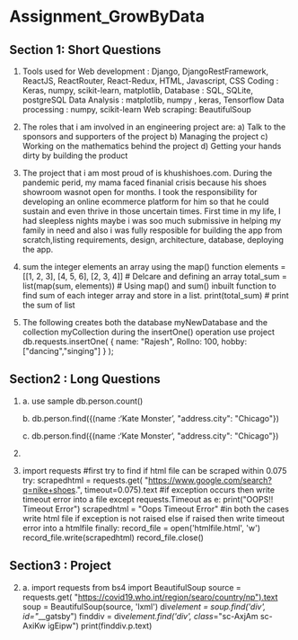 # Assignment_GrowByData

## Section 1: Short Questions

1. Tools used for
   Web development : Django, DjangoRestFramework, ReactJS, ReactRouter, React-Redux, HTML, Javascript, CSS
   Coding : Keras, numpy, scikit-learn, matplotlib,
   Database : SQL, SQLite, postgreSQL
   Data Analysis : matplotlib, numpy , keras, Tensorflow
   Data processing : numpy, scikit-learn
   Web scraping: BeautifulSoup

2. The roles that i am involved in an engineering project are:
   a) Talk to the sponsors and supporters of the project
   b) Managing the project
   c) Working on the mathematics behind the project
   d) Getting your hands dirty by building the product

3. The project that i am most proud of is khushishoes.com. During the pandemic perid, my mama faced finanial crisis because his shoes showroom wasnot open for months. I took the responsibility for developing an online ecommerce platform for him so that he could sustain and even thrive in those uncertain times. First time in my life, I had sleepless nights maybe i was soo much submissive in helping my family in need and also i was fully resposible for building the app from scratch,listing requirements, design, architecture, database, deploying the app.

4. sum the integer elements an array using the map() function
   elements = [[1, 2, 3], [4, 5, 6], [2, 3, 4]] # Delcare and defining an array
   total_sum = list(map(sum, elements)) # Using map() and sum() inbuilt function to find sum of each integer array and store in a list.
   print(total_sum) # print the sum of list

5. The following creates both the database myNewDatabase and the collection myCollection during the insertOne() operation
   use project
   db.requests.insertOne(
   { name: "Rajesh", Rollno: 100, hobby: ["dancing","singing"] }
   );

## Section2 : Long Questions

1. a.
   use sample
   db.person.count()

   b. db.person.find({(name :‘Kate Monster’, "address.city": "Chicago"})

   c. db.person.find({(name :‘Kate Monster’, "address.city": "Chicago"})

2.
3. import requests
   #first try to find if html file can be scraped within 0.075
   try:
   scrapedhtml = requests.get(
   "https://www.google.com/search?q=nike+shoes.", timeout=0.075).text
   #if exception occurs then write timeout error into a file
   except requests.Timeout as e:
   print("OOPS!! Timeout Error")
   scrapedhtml = "Oops Timeout Error"
   #in both the cases write html file if exception is not raised else if raised then write timeout error into a htmlfile
   finally:
   record_file = open('htmlfile.html', 'w')
   record_file.write(scrapedhtml)
   record_file.close()

## Section3 : Project

2. a.
   import requests
   from bs4 import BeautifulSoup
   source = requests.get(
   "https://covid19.who.int/region/searo/country/np").text
   soup = BeautifulSoup(source, 'lxml')
   div*element = soup.find('div', id="*\_\_gatsby")
   finddiv = div*element.find('div', class*="sc-AxjAm sc-AxiKw igEipw")
   print(finddiv.p.text)

